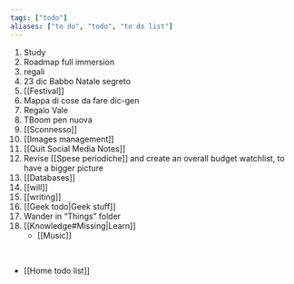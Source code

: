 ```yaml
---
tags: ["todo"]
aliases: ["to do", "todo", "to do list"]
---
```

1. Study
1. Roadmap full immersion
5. regali
1. 23 dic Babbo Natale segreto
4. [[Festival]]
4. Mappa di cose da fare dic-gen
6. Regalo Vale
7. TBoom pen nuova
8. [[Sconnesso]]
9. [[Images management]]
10. [[Quit Social Media Notes]]
11. Revise [[Spese periodiche]] and create an overall budget watchlist, to have a bigger picture
12. [[Databases]]
13. [[will]]
14. [[writing]]
15. [[Geek todo|Geek stuff]]
16. Wander in “Things” folder
17. [[Knowledge#Missing|Learn]]
    - [[Music]]

<br>

- [[Home todo list]]